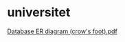 # universitet

[Database ER diagram (crow's foot).pdf](https://github.com/RSLilova18/universitet/files/11309995/Database.ER.diagram.crow.s.foot.pdf)
